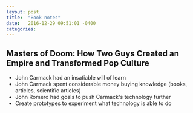 ```yaml
---
layout: post
title:  "Book notes"
date:   2016-12-29 09:51:01 -0400
categories: 
---
```


Masters of Doom: How Two Guys Created an Empire and Transformed Pop Culture
-
* John Carmack had an insatiable will of learn
* John Carmack spent considerable money buying knowledge (books, articles, scientific articles)
* John Romero had goals to push Carmack's technology further
* Create prototypes to experiment what technology is able to do
